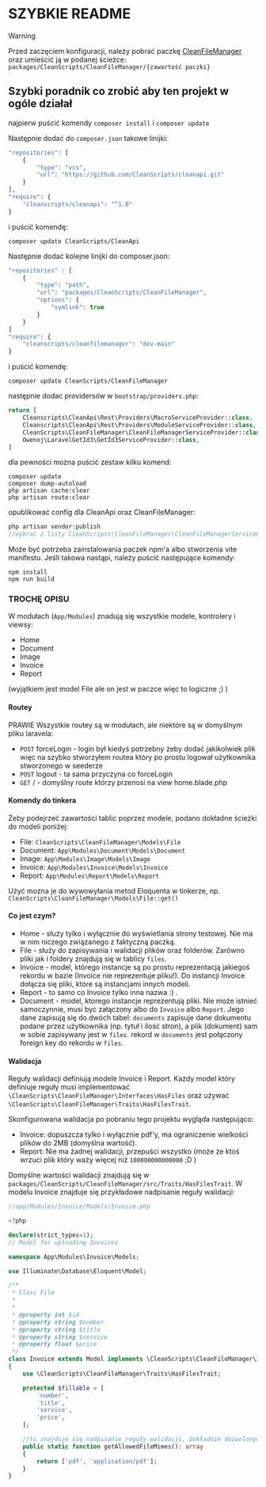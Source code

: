 # SZYBKIE README

> [!WARNING]  
> Przed zaczęciem konfiguracji, należy pobrać paczkę [CleanFileManager](https://github.com/CleanScripts/CleanFileManager) oraz umieścić ją w podanej ścieżce: `packages/CleanScripts/CleanFileManager/{zawartość paczki}`

## Szybki poradnik co zrobić aby ten projekt w ogóle działał

najpierw puścić komendy `composer install` i `composer update`

Następnie dodać do `composer.json` takowe linijki:
```php
"repositories": [
    {
        "type": "vcs",
        "url": "https://github.com/CleanScripts/cleanapi.git"
    }
],
"require": {
    "cleanscripts/cleanapi": "^1.0"
}
```
i puścić komendę:
```
composer update CleanScripts/CleanApi
```

Następnie dodać kolejne linijki do composer.json:
```php
"repositories" : [
    {
        "type": "path",
        "url": "packages/CleanScripts/CleanFileManager",
        "options": {
            "symlink": true
        }
    }
]
"require": {
    "cleanscripts/cleanfilemanager": "dev-main"
}
```
i puścić komendę:
```
composer update CleanScripts/CleanFileManager
```

następnie dodac providersów w `bootstrap/providers.php`:
```php
return [
    Cleanscripts\CleanApi\Rest\Providers\MacroServiceProvider::class,
    Cleanscripts\CleanApi\Rest\Providers\ModuleServiceProvider::class,
    CleanScripts\CleanFileManager\CleanFileManagerServiceProvider::class,
    Owenoj\LaravelGetId3\GetId3ServiceProvider::class,
]
```

dla pewności można puścić zestaw kilku komend:
```
composer update
composer dump-autoload
php artisan cache:clear
php artisan route:clear
```

opublikować config dla CleanApi oraz CleanFileManager:
```php
php artisan vendor:publish
//wybrać z listy CleanScripts\CleanFileManager\CleanFileManagerServiceProvider
```

Może być potrzeba zainstalowania paczek npm'a albo stworzenia vite manifestu. Jeśli takowa nastąpi, należy puścić następujące komendy:
```
npm install
npm run build
```



### TROCHĘ OPISU
W modułach (`App/Modules`) znadują się wszystkie modele, kontrolery i viewsy:
- Home
- Document
- Image
- Invoice
- Report

(wyjątkiem jest model File ale on jest w paczce więc to logiczne ;) )

#### Routey

PRAWIE Wszystkie routey są w modułach, ale niektóre są w domyślnym pliku laravela:
- `POST` forceLogin - login był kiedyś potrzebny żeby dodać jakikolwiek plik więc na szybko stworzyłem routea który po prostu logował użytkownika stworzonego w seederze
- `POST` logout - ta sama przyczyna co forceLogin
- `GET` / - domyślny route którzy przenosi na view home.blade.php

#### Komendy do tinkera
Żeby podejrzeć zawartości tablic poprzez modele, podano dokładne ścieżki do modeli poniżej:
- File: `CleanScripts\CleanFileManager\Models\File`
- Document: `App\Modules\Document\Models\Document`
- Image: `App\Modules\Image\Models\Image`
- Invoice: `App\Modules\Invoice\Models\Invoice`
- Report: `App\Modules\Report\Models\Report`

Użyć mozna je do wywowyłania metod Eloquenta w tinkerze, np. `CleanScripts\CleanFileManager\Models\File::get()`

#### Co jest czym?
- Home - służy tylko i wyłącznie do wyświetlania strony testowej. Nie ma w nim niczego związanego z faktyczną paczką.
- File - służy do zapisywania i walidacji plików oraz folderów. Zarówno pliki jak i foldery znajdują się w tablicy `files`.
- Invoice - model, którego instancje są po prostu reprezentacją jakiegoś rekordu w bazie (Invoice nie reprezentuje pliku!). Do instancji Invoice dołącza się pliki, które są instancjami innych modeli.
- Report - to samo co Invoice tylko inna nazwa :) .
- Document - model, ktorego instancje reprezentują pliki. Nie może istnieć samoczynnie, musi byc załączony albo do `Invoice` albo `Report`. Jego dane zapisują się do dwóch tabel: `documents` zapisuje dane dokumentu podane przez użytkownika (np. tytuł i ilość stron), a plik (dokument) sam w sobie zapisywany jest w `files`. rekord w `documents` jest połączony foreign key do rekordu w `files`.

#### Walidacja
Reguły walidacji definiują modele Invoice i Report. Każdy model który definiuje reguły musi implementować `\CleanScripts\CleanFileManager\Interfaces\HasFiles` oraz używać `\CleanScripts\CleanFileManager\Traits\HasFilesTrait`.

Skonfigurowana walidacja po pobraniu tego projektu wygląda następująco:
- Invoice: dopuszcza tylko i wyłącznie pdf'y, ma ograniczenie wielkości plików do 2MB (domyślna wartość).
- Report: Nie ma żadnej walidacji, przepuści wszystko (może że ktoś wrzuci plik który waży więcej niż `100000000000000` ;D )

Domyślne wartości walidacji znajdują się w `packages/CleanScripts/CleanFileManager/src/Traits/HasFilesTrait`. W modelu Invoice znajduje się przykładowe nadpisanie reguły walidacji:

```php
//app/Modules/Invoice/Models/Invoice.php

<?php

declare(strict_types=1);
// Model for uploading Invoices

namespace App\Modules\Invoice\Models;

use Illuminate\Database\Eloquent\Model;

/**
 * Class File
 *
 *
 * @property int $id
 * @property string $number
 * @property string $title
 * @property string $service
 * @property float $price
 */
class Invoice extends Model implements \CleanScripts\CleanFileManager\Interfaces\HasFiles
{
    use \CleanScripts\CleanFileManager\Traits\HasFilesTrait;

    protected $fillable = [
        'number',
        'title',
        'service',
        'price',
    ];

    //tu znajduje się nadpisanie reguły walidacji, dokładnie dozwolonych mimes.
    public static function getAllowedFileMimes(): array
    {
        return ['pdf', 'application/pdf'];
    }
}

```
